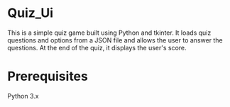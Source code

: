 # Quiz_Ui
This is a simple quiz game built using Python and tkinter. It loads quiz questions and options from a JSON file and allows the user to answer the questions. At the end of the quiz, it displays the user's score.

# Prerequisites
Python 3.x
